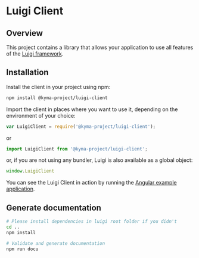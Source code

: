 # Luigi Client

## Overview

This project contains a library that allows your application to use all features of the [Luigi framework](../core).

## Installation

Install the client in your project using npm:
```bash
npm install @kyma-project/luigi-client
```

Import the client in places where you want to use it, depending on the environment of your choice:
```javascript
var LuigiClient = require('@kyma-project/luigi-client');
```
or
```javascript
import LuigiClient from '@kyma-project/luigi-client';
```
or, if you are not using any bundler, Luigi is also available as a global object:
```javascript
window.LuigiClient
```
You can see the Luigi Client in action by running the [Angular example application](/core/examples/luigi-sample-angular).


## Generate documentation
```bash
# Please install dependencies in luigi root folder if you didn't
cd .. 
npm install

# Validate and generate documentation
npm run docu 
```
